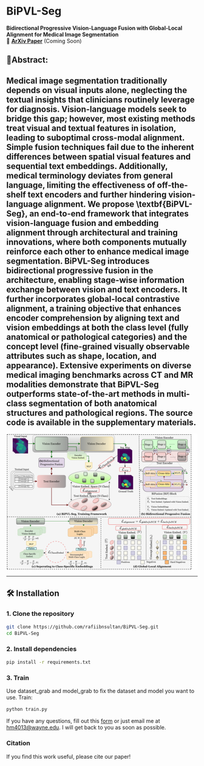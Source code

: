 # **BiPVL-Seg**
**Bidirectional Progressive Vision-Language Fusion with Global-Local Alignment for Medical Image Segmentation**  
🔗 **[ArXiv Paper](https://arxiv.org/abs/2503.23534)** (Coming Soon)

## 📌Abstract:
Medical image segmentation traditionally depends on visual inputs alone, neglecting the textual insights that clinicians routinely leverage for diagnosis. Vision-language models seek to bridge this gap; however, most existing methods treat visual and textual features in isolation, leading to suboptimal cross-modal alignment. Simple fusion techniques fail due to the inherent differences between spatial visual features and sequential text embeddings. Additionally, medical terminology deviates from general language, limiting the effectiveness of off-the-shelf text encoders and further hindering vision-language alignment. We propose \textbf{BiPVL-Seg}, an end-to-end framework that integrates vision-language fusion and embedding alignment through architectural and training innovations, where both components mutually reinforce each other to enhance medical image segmentation. BiPVL-Seg introduces bidirectional progressive fusion in the architecture, enabling stage-wise information exchange between vision and text encoders. It further incorporates global-local contrastive alignment, a training objective that enhances encoder comprehension by aligning text and vision embeddings at both the class level (fully anatomical or pathological categories) and the concept level (fine-grained visually observable attributes such as shape, location, and appearance). Extensive experiments on diverse medical imaging benchmarks across CT and MR modalities demonstrate that BiPVL-Seg outperforms state-of-the-art methods in multi-class segmentation of both anatomical structures and pathological regions. The source code is available in the supplementary materials.
---
<img src="bipvl_seg.png" alt="bipvl_seg">

---

## **🛠️ Installation**
### **1. Clone the repository**
```bash
git clone https://github.com/rafiibnsultan/BiPVL-Seg.git
cd BiPVL-Seg
```
### **2. Install dependencies**
```bash
pip install -r requirements.txt
```
### **3. Train**
Use dataset_grab and model_grab to fix the dataset and model you want to use.
Train:
```bash
python train.py

```

If you have any questions, fill out this [form](https://forms.gle/n9WAN5QqP5DesH3j7)  or just email me at hm4013@wayne.edu. I will get back to you as soon as possible.

### **Citation**

If you find this work useful, please cite our paper!



